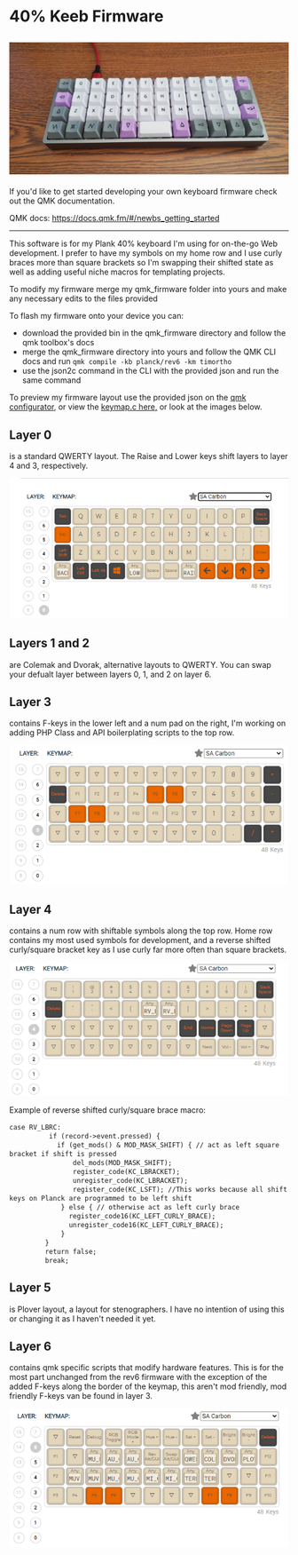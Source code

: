 # 40% Keeb Firmware

![Planck keyboard](/img/planck.jpg)
---
If you'd like to get started developing your own keyboard firmware check out the QMK documentation.

QMK docs: https://docs.qmk.fm/#/newbs_getting_started

---


This software is for my Plank 40% keyboard I'm using for on-the-go Web development. I prefer to have my symbols on my home row and I use curly braces more than square brackets so I'm swapping their shifted state as well as adding useful niche macros for templating projects.

To modify my firmware merge my qmk_firmware folder into yours and make any necessary edits to the files provided

To flash my firmware onto your device you can:
- download the provided bin in the qmk_firmware directory and follow the qmk toolbox's docs
- merge the qmk_firmware directory into yours and follow the QMK CLI docs and run `qmk compile -kb planck/rev6 -km timortho`
- use the json2c command in the CLI with the provided json and run the same command

To preview my firmware layout use the provided json on the [qmk configurator](https://config.qmk.fm/#/planck/rev6/LAYOUT_planck_grid), or view the [keymap.c here,](/qmk_firmware/keyboards/planck/keymaps/timortho/keymap.c) or look at the images below.

## Layer 0 
is a standard QWERTY layout. The Raise and Lower keys shift layers to layer 4 and 3, respectively.

![Planck keyboard layer 0](/img/planckLayer0.PNG)

## Layers 1 and 2 
are Colemak and Dvorak, alternative layouts to QWERTY. You can swap your defualt layer between layers 0, 1, and 2 on layer 6.

## Layer 3
contains F-keys in the lower left and a num pad on the right, I'm working on adding PHP Class and API boilerplating scripts to the top row.

![Planck keyboard layer 3](/img/planckLayer3.PNG)

## Layer 4
contains a num row with shiftable symbols along the top row. Home row contains my most used symbols for development, and a reverse shifted curly/square bracket key as I use curly far more often than square brackets.

![Planck keyboard layer 4](/img/planckLayer4.PNG)

Example of reverse shifted curly/square brace macro:
```$xslt 
case RV_LBRC:
    	  if (record->event.pressed) {
    	    if (get_mods() & MOD_MASK_SHIFT) { // act as left square bracket if shift is pressed
    	        del_mods(MOD_MASK_SHIFT);
    	        register_code(KC_LBRACKET);
    	        unregister_code(KC_LBRACKET);
    	        register_code(KC_LSFT); //This works because all shift keys on Planck are programmed to be left shift
             } else { // otherwise act as left curly brace
               register_code16(KC_LEFT_CURLY_BRACE);
               unregister_code16(KC_LEFT_CURLY_BRACE);
             }
         }
         return false;
         break;
```

## Layer 5
is Plover layout, a layout for stenographers. I have no intention of using this or changing it as I haven't needed it yet.

## Layer 6
contains qmk specific scripts that modify hardware features. This is for the most part unchanged from the rev6 firmware with the exception of the added F-keys along the border of the keymap, this aren't mod friendly, mod friendly F-keys van be found in layer 3.

![Planck keyboard layer 6](/img/planckLayer6.PNG)


